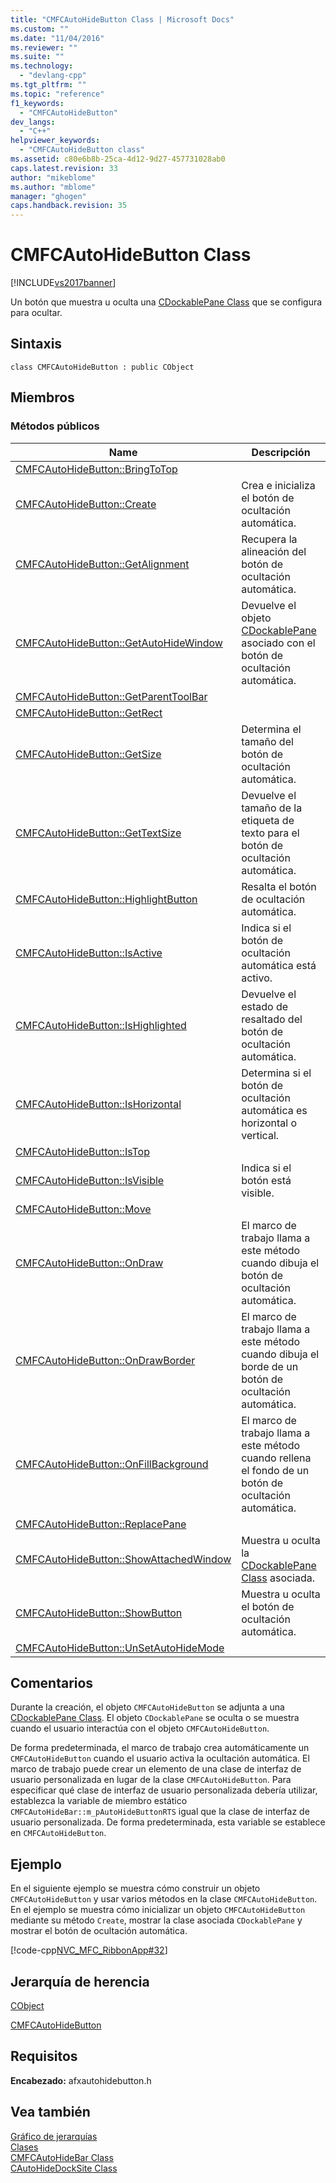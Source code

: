 ```yaml
---
title: "CMFCAutoHideButton Class | Microsoft Docs"
ms.custom: ""
ms.date: "11/04/2016"
ms.reviewer: ""
ms.suite: ""
ms.technology: 
  - "devlang-cpp"
ms.tgt_pltfrm: ""
ms.topic: "reference"
f1_keywords: 
  - "CMFCAutoHideButton"
dev_langs: 
  - "C++"
helpviewer_keywords: 
  - "CMFCAutoHideButton class"
ms.assetid: c80e6b8b-25ca-4d12-9d27-457731028ab0
caps.latest.revision: 33
author: "mikeblome"
ms.author: "mblome"
manager: "ghogen"
caps.handback.revision: 35
---
```

# CMFCAutoHideButton Class
[!INCLUDE[vs2017banner](../../assembler/inline/includes/vs2017banner.md)]

Un botón que muestra u oculta una [CDockablePane Class](../../mfc/reference/cdockablepane-class.md) que se configura para ocultar.  
  
## Sintaxis  
  
```  
class CMFCAutoHideButton : public CObject  
```  
  
## Miembros  
  
### Métodos públicos  
  
|Name|Descripción|  
|----------|-----------------|  
|[CMFCAutoHideButton::BringToTop](../Topic/CMFCAutoHideButton::BringToTop.md)||  
|[CMFCAutoHideButton::Create](../Topic/CMFCAutoHideButton::Create.md)|Crea e inicializa el botón de ocultación automática.|  
|[CMFCAutoHideButton::GetAlignment](../Topic/CMFCAutoHideButton::GetAlignment.md)|Recupera la alineación del botón de ocultación automática.|  
|[CMFCAutoHideButton::GetAutoHideWindow](../Topic/CMFCAutoHideButton::GetAutoHideWindow.md)|Devuelve el objeto [CDockablePane](../../mfc/reference/cdockablepane-class.md) asociado con el botón de ocultación automática.|  
|[CMFCAutoHideButton::GetParentToolBar](../Topic/CMFCAutoHideButton::GetParentToolBar.md)||  
|[CMFCAutoHideButton::GetRect](../Topic/CMFCAutoHideButton::GetRect.md)||  
|[CMFCAutoHideButton::GetSize](../Topic/CMFCAutoHideButton::GetSize.md)|Determina el tamaño del botón de ocultación automática.|  
|[CMFCAutoHideButton::GetTextSize](../Topic/CMFCAutoHideButton::GetTextSize.md)|Devuelve el tamaño de la etiqueta de texto para el botón de ocultación automática.|  
|[CMFCAutoHideButton::HighlightButton](../Topic/CMFCAutoHideButton::HighlightButton.md)|Resalta el botón de ocultación automática.|  
|[CMFCAutoHideButton::IsActive](../Topic/CMFCAutoHideButton::IsActive.md)|Indica si el botón de ocultación automática está activo.|  
|[CMFCAutoHideButton::IsHighlighted](../Topic/CMFCAutoHideButton::IsHighlighted.md)|Devuelve el estado de resaltado del botón de ocultación automática.|  
|[CMFCAutoHideButton::IsHorizontal](../Topic/CMFCAutoHideButton::IsHorizontal.md)|Determina si el botón de ocultación automática es horizontal o vertical.|  
|[CMFCAutoHideButton::IsTop](../Topic/CMFCAutoHideButton::IsTop.md)||  
|[CMFCAutoHideButton::IsVisible](../Topic/CMFCAutoHideButton::IsVisible.md)|Indica si el botón está visible.|  
|[CMFCAutoHideButton::Move](../Topic/CMFCAutoHideButton::Move.md)||  
|[CMFCAutoHideButton::OnDraw](../Topic/CMFCAutoHideButton::OnDraw.md)|El marco de trabajo llama a este método cuando dibuja el botón de ocultación automática.|  
|[CMFCAutoHideButton::OnDrawBorder](../Topic/CMFCAutoHideButton::OnDrawBorder.md)|El marco de trabajo llama a este método cuando dibuja el borde de un botón de ocultación automática.|  
|[CMFCAutoHideButton::OnFillBackground](../Topic/CMFCAutoHideButton::OnFillBackground.md)|El marco de trabajo llama a este método cuando rellena el fondo de un botón de ocultación automática.|  
|[CMFCAutoHideButton::ReplacePane](../Topic/CMFCAutoHideButton::ReplacePane.md)||  
|[CMFCAutoHideButton::ShowAttachedWindow](../Topic/CMFCAutoHideButton::ShowAttachedWindow.md)|Muestra u oculta la [CDockablePane Class](../../mfc/reference/cdockablepane-class.md) asociada.|  
|[CMFCAutoHideButton::ShowButton](../Topic/CMFCAutoHideButton::ShowButton.md)|Muestra u oculta el botón de ocultación automática.|  
|[CMFCAutoHideButton::UnSetAutoHideMode](../Topic/CMFCAutoHideButton::UnSetAutoHideMode.md)||  
  
## Comentarios  
 Durante la creación, el objeto `CMFCAutoHideButton` se adjunta a una [CDockablePane Class](../../mfc/reference/cdockablepane-class.md).  El objeto `CDockablePane` se oculta o se muestra cuando el usuario interactúa con el objeto `CMFCAutoHideButton`.  
  
 De forma predeterminada, el marco de trabajo crea automáticamente un `CMFCAutoHideButton` cuando el usuario activa la ocultación automática.  El marco de trabajo puede crear un elemento de una clase de interfaz de usuario personalizada en lugar de la clase `CMFCAutoHideButton`.  Para especificar qué clase de interfaz de usuario personalizada debería utilizar, establezca la variable de miembro estático `CMFCAutoHideBar::m_pAutoHideButtonRTS` igual que la clase de interfaz de usuario personalizada.  De forma predeterminada, esta variable se establece en `CMFCAutoHideButton`.  
  
## Ejemplo  
 En el siguiente ejemplo se muestra cómo construir un objeto `CMFCAutoHideButton` y usar varios métodos en la clase `CMFCAutoHideButton`.  En el ejemplo se muestra cómo inicializar un objeto `CMFCAutoHideButton` mediante su método `Create`, mostrar la clase asociada `CDockablePane` y mostrar el botón de ocultación automática.  
  
 [!code-cpp[NVC_MFC_RibbonApp#32](../../mfc/reference/codesnippet/CPP/cmfcautohidebutton-class_1.cpp)]  
  
## Jerarquía de herencia  
 [CObject](../../mfc/reference/cobject-class.md)  
  
 [CMFCAutoHideButton](../../mfc/reference/cmfcautohidebutton-class.md)  
  
## Requisitos  
 **Encabezado:** afxautohidebutton.h  
  
## Vea también  
 [Gráfico de jerarquías](../../mfc/hierarchy-chart.md)   
 [Clases](../../mfc/reference/mfc-classes.md)   
 [CMFCAutoHideBar Class](../../mfc/reference/cmfcautohidebar-class.md)   
 [CAutoHideDockSite Class](../../mfc/reference/cautohidedocksite-class.md)
